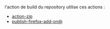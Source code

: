 l'action de build du repository utilise ces actions :
- [action-zip](https://github.com/marketplace/actions/action-zip)
- [publish-firefox-add-on@](https://github.com/marketplace/actions/publish-firefox-add-on)